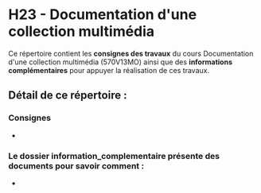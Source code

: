# H23 - Documentation d'une collection multimédia

Ce répertoire contient les **consignes des travaux** du cours Documentation d'une collection multimédia (570V13MO) ainsi que des **informations complémentaires** pour appuyer la réalisation de ces travaux.

## Détail de ce répertoire :

### Consignes

- 

### Le dossier **information_complementaire** présente des documents pour savoir comment :
- 
